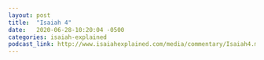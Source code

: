 ```yaml
---
layout: post
title:  "Isaiah 4"
date:   2020-06-28-10:20:04 -0500
categories: isaiah-explained
podcast_link: http://www.isaiahexplained.com/media/commentary/Isaiah4.mp3
---
```

